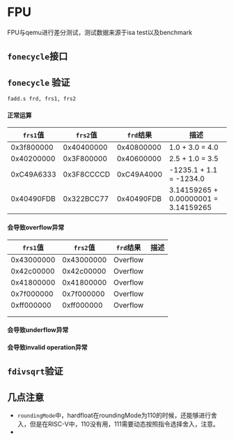 # FPU

FPU与qemu进行差分测试，测试数据来源于isa test以及benchmark



## `fonecycle`接口



## `fonecycle` 验证

`fadd.s frd, frs1, frs2`

#### 正常运算

| `frs1`值   | `frs2`值   | `frd`结果  | 描述                                 |
| ---------- | ---------- | ---------- | ------------------------------------ |
| 0x3f800000 | 0x40400000 | 0x40800000 | 1.0 + 3.0 = 4.0                      |
| 0x40200000 | 0x3F800000 | 0x40600000 | 2.5 + 1.0 = 3.5                      |
| 0xC49A6333 | 0x3F8CCCCD | 0xC49A4000 | -1235.1 + 1.1 = -1234.0              |
| 0x40490FDB | 0x322BCC77 | 0x40490FDB | 3.14159265 + 0.00000001 = 3.14159265 |

#### 会导致overflow异常

| `frs1`值   | `frs2`值   | `frd`结果 | 描述 |
| ---------- | ---------- | --------- | ---- |
| 0x43000000 | 0x43000000 | Overflow  |      |
| 0x42c00000 | 0x42c00000 | Overflow  |      |
| 0x41800000 | 0x41800000 | Overflow  |      |
| 0x7f000000 | 0x7f000000 | Overflow  |      |
| 0xff000000 | 0xff000000 | Overflow  |      |
|            |            |           |      |
|            |            |           |      |



#### 会导致underflow异常



#### 会导致invalid operation异常



## `fdivsqrt`验证



## 几点注意

* `roundingMode`中，hardfloat在roundingMode为110的时候，还能够进行舍入，但是在RISC-V中，110没有用，111需要动态按照指令选择舍入，注意。
* 
